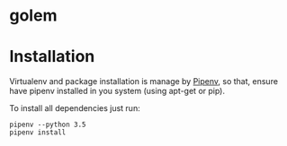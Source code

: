 # golem

# Installation
Virtualenv and package installation is manage by [Pipenv](https://pipenv.readthedocs.io/en/latest/),
so that, ensure have pipenv installed in you system (using apt-get or pip).

To install all dependencies just run:

    pipenv --python 3.5
    pipenv install
